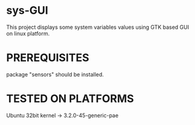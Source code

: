 sys-GUI
=======

This project displays some system variables values using GTK based GUI on linux platform.

PREREQUISITES
=============

package "sensors" should be installed.

TESTED ON PLATFORMS
===================

Ubuntu 32bit  kernel -> 3.2.0-45-generic-pae

